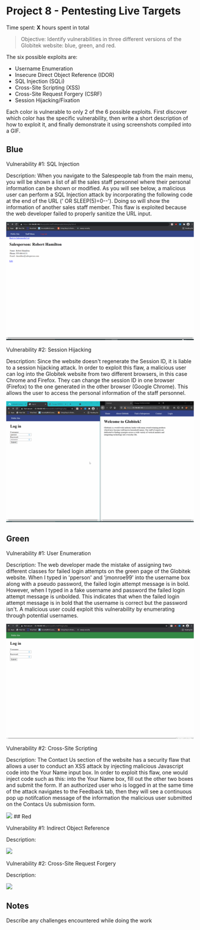 # Project 8 - Pentesting Live Targets

Time spent: **X** hours spent in total

> Objective: Identify vulnerabilities in three different versions of the Globitek website: blue, green, and red.

The six possible exploits are:

* Username Enumeration
* Insecure Direct Object Reference (IDOR)
* SQL Injection (SQLi)
* Cross-Site Scripting (XSS)
* Cross-Site Request Forgery (CSRF)
* Session Hijacking/Fixation

Each color is vulnerable to only 2 of the 6 possible exploits. First discover which color has the specific vulnerability, then write a short description of how to exploit it, and finally demonstrate it using screenshots compiled into a GIF.

## Blue

Vulnerability #1: SQL Injection

Description: When you navigate to the Salespeople tab from the main menu, you will be shown a list of all the sales staff personnel where their personal information can be shown or modified. As you will see below, a malicious user can perform a SQL Injection attack by incorporating the following code at the end of the URL (' OR SLEEP(5)=0--'). Doing so will show the information of another sales staff member. This flaw is exploited because the web developer failed to properly sanitize the URL input. 

<img src="blue-vuln1.gif">

Vulnerability #2: Session Hijacking 

Description: Since the website doesn't regenerate the Session ID, it is liable to a session hijacking attack. In order to exploit this flaw, a malicious user can log into the Globitek website from two different browsers, in this case Chrome and Firefox. They can change the session ID in one browser (Firefox) to the one generated in the other browser (Google Chrome). This allows the user to access the personal information of the staff personnel. 

<img src="blue-vuln2.gif">

## Green

Vulnerability #1: User Enumeration

Description: The web developer made the mistake of assigning two different classes for failed login attempts on the green page of the Globitek website. When I typed in 'pperson' and 'jmonroe99' into the username box along with a pseudo password, the failed login attempt message is in bold. However, when I typed in a fake username and password the failed login attempt message is unbolded. This indicates that when the failed login attempt message is in bold that the username is correct but the password isn't. A malicious user could exploit this vulnerability by enumerating through potential usernames.  

<img src="green-vuln1.gif">

Vulnerability #2: Cross-Site Scripting

Description: The Contact Us section of the website has a security flaw that allows a user to conduct an XSS attack by injecting malicious Javascript code into the Your Name input box. In order to exploit this flaw, one would inject code such as this: <script>alert('Mallory found the XSS!');</script> into the Your Name box, fill out the other two boxes and submit the form. If an authorized user who is logged in at the same time of the attack navigates to the Feedback tab, then they will see a continuous pop up notifcation message of the information the malicious user submitted on the Contacs Us submission form. 

<img src="green-vuln2.gif">
## Red

Vulnerability #1: Indirect Object Reference

Description:

<img src="red-vuln1.gif">

Vulnerability #2: Cross-Site Request Forgery

Description:

<img src="red-vuln2.gif">


## Notes

Describe any challenges encountered while doing the work
